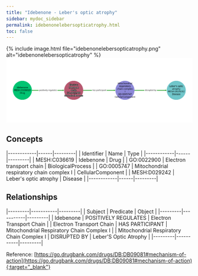 ```yaml
---
title: "Idebenone - Leber's optic atrophy"
sidebar: mydoc_sidebar
permalink: idebenonelebersopticatrophy.html
toc: false 
---
```


{% include image.html file="idebenonelebersopticatrophy.png" alt="idebenonelebersopticatrophy" %}![Path Visualization](/images/idebenonelebersopticatrophy.png)

## Concepts

|------------|------|---------|
| Identifier | Name | Type    |
|------------|------|---------|
| MESH:C036619 | Idebenone | Drug |
| GO:0022900 | Electron transport chain | BiologicalProcess |
| GO:0005747 | Mitochondrial respiratory chain complex I | CellularComponent |
| MESH:D029242 | Leber's optic atrophy | Disease |
|------------|------|---------|

## Relationships

|---------|-----------|---------|
| Subject | Predicate | Object  |
|---------|-----------|---------|
| Idebenone | POSITIVELY REGULATES | Electron Transport Chain |
| Electron Transport Chain | HAS PARTICIPANT | Mitochondrial Respiratory Chain Complex I |
| Mitochondrial Respiratory Chain Complex I | DISRUPTED BY | Leber'S Optic Atrophy |
|---------|-----------|---------|

Reference: [https://go.drugbank.com/drugs/DB:DB09081#mechanism-of-action](https://go.drugbank.com/drugs/DB:DB09081#mechanism-of-action){:target="_blank"}